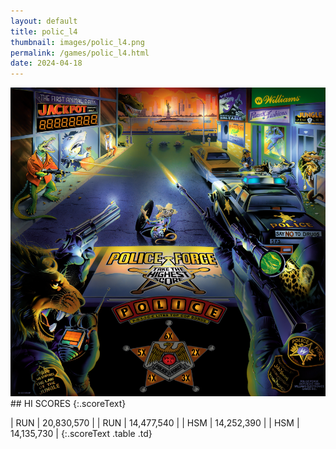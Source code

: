 ```yaml
---
layout: default
title: polic_l4
thumbnail: images/polic_l4.png
permalink: /games/polic_l4.html
date: 2024-04-18
---
```


<img src="../images/polic_l4.png" class="gameThumbnail img-fluid mx-auto align-middle">
## HI SCORES
{:.scoreText}

| RUN | 20,830,570 | 
| RUN | 14,477,540 | 
| HSM | 14,252,390 | 
| HSM | 14,135,730 | 
{:.scoreText .table .td}
